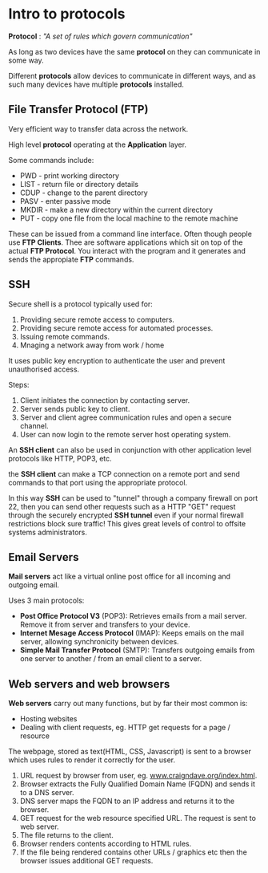 # Intro to protocols

**Protocol** : *"A set of rules which govern communication"*

As long as two devices have the same **protocol** on they can communicate in some way.

Different **protocols** allow devices to communicate in different ways, and as such many devices have multiple **protocols** installed.

## File Transfer Protocol (FTP)

Very efficient way to transfer data across the network.

High level **protocol** operating at the **Application** layer.

Some commands include:
- PWD - print working directory
- LIST - return file or directory details
- CDUP - change to the parent directory
- PASV - enter passive mode
- MKDIR - make a new directory within the current directory
- PUT - copy one file from the local machine to the remote machine

These can be issued from a command line interface. Often though people use **FTP Clients**. Thee are software applications which sit on top of the actual **FTP Protocol**. You interact with the program and it generates and sends the appropiate **FTP** commands.

## SSH

Secure shell is a protocol typically used for:
1. Providing secure remote access to computers.
2. Providing secure remote access for automated processes.
3. Issuing remote commands.
4. Mnaging a network away from work / home

It uses public key encryption to authenticate the user and prevent unauthorised access.

Steps:
1. Client initiates the connection by contacting server.
2. Server sends public key to client.
3. Server and client agree communication rules and open a secure channel.
4. User can now login to the remote server host operating system.

An **SSH client** can also be used in conjunction with other application level protocols like HTTP, POP3, etc.

the **SSH client** can make a TCP connection on a remote port and send commands to that port using the appropriate protocol.

In this way **SSH** can be used to "tunnel" through a company firewall on port 22, then you can send other requests such as a HTTP "GET" request through the securely encrypted **SSH tunnel** even if your normal firewall restrictions block sure traffic! This gives great levels of control to offsite systems administrators.

## Email Servers

**Mail servers** act like a virtual online post office for all incoming and outgoing email.

Uses 3 main protocols:
- **Post Office Protocol V3** (POP3): Retrieves emails from a mail server. Remove it from server and transfers to your device.
- **Internet Mesage Access Protocol** (IMAP): Keeps emails on the mail server, allowing synchronicity between devices.
- **Simple Mail Transfer Protocol** (SMTP): Transfers outgoing emails from one server to another / from an email client to a server.

## Web servers and web browsers

**Web servers** carry out many functions, but by far their most common is:
- Hosting websites
- Dealing with client requests, eg. HTTP get requests for a page / resource

The webpage, stored as text(HTML, CSS, Javascript) is sent to a browser which uses rules to render it correctly for the user.

1. URL request by browser from user, eg. www.craigndave.org/index.html.
2. Browser extracts the Fully Qualified Domain Name (FQDN) and sends it to a DNS server.
3. DNS server maps the FQDN to an IP address and returns it to the browser.
4. GET request for the web resource specified URL. The request is sent to web server.
5. The file returns to the client.
6. Browser renders contents according to HTML rules.
7. If the file being rendered contains other URLs / graphics etc then the browser issues additional GET requests.